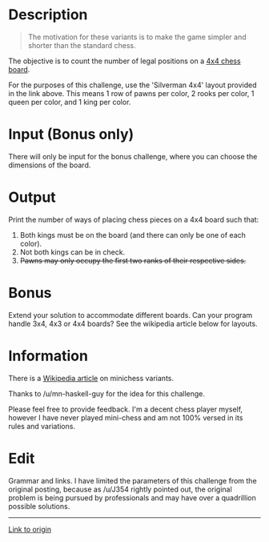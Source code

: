# Description

> The motivation for these variants is to make the game simpler and shorter than the standard chess.

The objective is to count the number of legal positions on a [4x4 chess board](https://en.wikipedia.org/wiki/Minichess).

For the purposes of this challenge, use the 'Silverman 4x4' layout provided in the link above. This means 1 row of pawns per color, 2 rooks per color, 1 queen per color, and 1 king per color.

# Input (Bonus only)

There will only be input for the bonus challenge, where you can choose the dimensions of the board.

# Output

Print the number of ways of placing chess pieces on a 4x4 board such that:

1. Both kings must be on the board (and there can only be one of each color).
2. Not both kings can be in check.
3. ~~Pawns may only occupy the first two ranks of their respective sides.~~

# Bonus

Extend your solution to accommodate different boards. Can your program handle 3x4, 4x3 or 4x4 boards? See the wikipedia article below for layouts.

# Information

There is a [Wikipedia article](https://en.wikipedia.org/wiki/Minichess) on minichess variants.

Thanks to /u/mn-haskell-guy for the idea for this challenge.

Please feel free to provide feedback. I'm a decent chess player myself, however I have never played mini-chess and am not 100% versed in its rules and variations. 

# Edit

Grammar and links. I have limited the parameters of this challenge from the original posting, because as /u/J354 rightly pointed out, the original problem is being pursued by professionals and may have over a quadrillion possible solutions.

---

[Link to origin](https://www.reddit.com/r/dailyprogrammer/6yu31a)